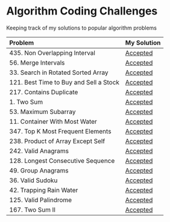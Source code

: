 # Algorithm Coding Challenges
Keeping track of my solutions to popular algorithm problems

| Problem | My Solution |
| :-- | :-- |
| 435. Non Overlapping Interval | [Accepted](md/435.md) |
| 56. Merge Intervals | [Accepted](md/56.md) |
| 33. Search in Rotated Sorted Array | [Accepted](md/33.md)
| 121. Best Time to Buy and Sell a Stock | [Accepted](md/121.md)
| 217. Contains Duplicate | [Accepted](md/217.md)
| 1. Two Sum | [Accepted](md/1.md)
| 53. Maximum Subarray | [Accepted](md/53.md)
| 11. Container With Most Water | [Accepted](md/11.md)
| 347. Top K Most Frequent Elements | [Accepted](md/347.md)
| 238. Product of Array Except Self | [Accepted](md/238.md)
| 242. Valid Anagrams | [Accepted](md/242.md)
| 128. Longest Consecutive Sequence | [Accepted](md/128.md)
| 49. Group Anagrams | [Accepted](md/49.md)
| 36. Valid Sudoku | [Accepted](md/36.md)
| 42. Trapping Rain Water | [Accepted](md/42.md)
| 125. Valid Palindrome | [Accepted](125.md)
| 167. Two Sum II | [Accepted](167.md)

